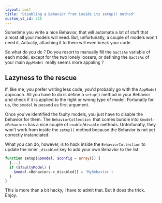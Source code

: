```yaml
---
layout: post
title: "Disabling a Behavior from inside its setup() method"
custom_v2_id: 215
---
```


Sometime you write a nice Behavior, that will automate a lot of stuff that
almost all your models will need. But, unfortunatly, a couple of models won't
need it. Actually, attaching it to them will even break your code.

So what do you do ? Do you resort to manually fill the `$actsAs` variable of
each model, except for the two lonely loosers, or defining the `$actsAs` of
your main `AppModel `really seems more appaling ?

## Lazyness to the rescue

If, like me, you prefer writing less code, you'd probably go with the
`AppModel` approach. All you have to do is define a `setup()` method in your
Behavior and check if it is applied to the right or wrong type of model.
Fortunatly for us, the `$model` is passed as first argument.

Once you've identified the faulty models, you just have to disable the
behavior for them. The `BehaviorCollection `that comes bundle into
`$model->Behaviors` has a nice couple of `enable`/`disable` methods.
Unfortunatly, they won't work from inside the `setup()` method because the
Behavior is not yet correctly instanciated.

What you can do, however, is to hack inside the `BehaviorCollection` to update
the inner `_disabled` key to add your own Behavior to the list.


```php
function setup(&$model, $config = array()) {
  [...]
  if ($faultyModel) {
    $model->Behaviors->_disabled[] = 'MyBehavior';
  }
}

```

This is more than a bit hacky, I have to admit that. But it does the trick.
Enjoy.

